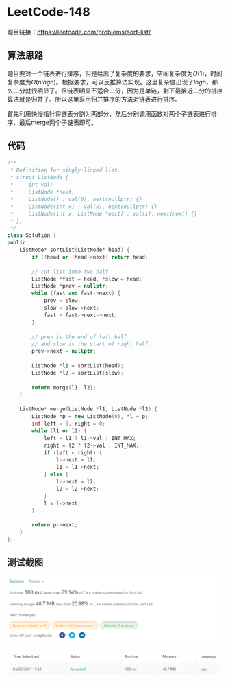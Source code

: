 # LeetCode-148

题目链接：https://leetcode.com/problems/sort-list/

## 算法思路

题目要对一个链表进行排序，但是给出了复杂度的要求，空间复杂度为$O(1)$，时间复杂度为$O(nlogn)$。根据要求，可以反推算法实现。这里复杂度出现了$logn$，那么二分就很明显了。但链表明显不适合二分，因为是单链，剩下最接近二分的排序算法就是归并了。所以这里采用归并排序的方法对链表进行排序。

首先利用快慢指针将链表分割为两部分，然后分别调用函数对两个子链表进行排序，最后merge两个子链表即可。

## 代码

```cpp
/**
 * Definition for singly-linked list.
 * struct ListNode {
 *     int val;
 *     ListNode *next;
 *     ListNode() : val(0), next(nullptr) {}
 *     ListNode(int x) : val(x), next(nullptr) {}
 *     ListNode(int x, ListNode *next) : val(x), next(next) {}
 * };
 */
class Solution {
public:
    ListNode* sortList(ListNode* head) {
        if (!head or !head->next) return head;
        
        // cut list into two half
        ListNode *fast = head, *slow = head;
        ListNode *prev = nullptr;
        while (fast and fast->next) {
            prev = slow;
            slow = slow->next;
            fast = fast->next->next;
        }
        
        // prev is the end of left half
        // and slow is the start of right half
        prev->next = nullptr;
        
        ListNode *l1 = sortList(head);
        ListNode *l2 = sortList(slow);
        
        return merge(l1, l2);
    }
    
    ListNode* merge(ListNode *l1, ListNode *l2) {
        ListNode *p = new ListNode(0), *l = p;
        int left = 0, right = 0;
        while (l1 or l2) {
            left = l1 ? l1->val : INT_MAX;
            right = l2 ? l2->val : INT_MAX;
            if (left < right) {
                l->next = l1;
                l1 = l1->next;
            } else {
                l->next = l2;
                l2 = l2->next;
            }
            l = l->next;
        }
        
        return p->next;
    }
};
```

## 测试截图

![img](./accept.png)
